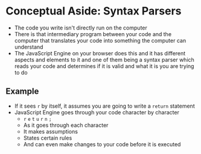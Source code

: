 # Conceptual Aside: Syntax Parsers
* The code you write isn't directly run on the computer
* There is that intermediary program between your code and the computer that translates your code into something the computer can understand
* The JavaScript Engine on your browser does this and it has different aspects and elements to it and one of them being a syntax parser which reads your code and determines if it is valid and what it is you are trying to do

## Example
* If it sees `r` by itself, it assumes you are going to write a `return` statement
* JavaScript Engine goes through your code character by character
    - `r` `e` `t` `u` `r` `n` `;`
    - As it goes through each character
    - It makes assumptions
    - States certain rules
    - And can even make changes to your code before it is executed
